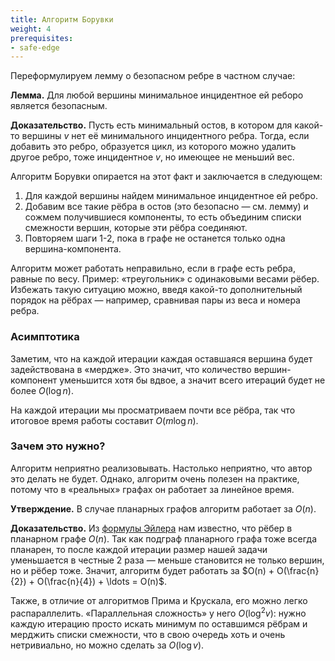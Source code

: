 ```yaml
---
title: Алгоритм Борувки
weight: 4
prerequisites:
- safe-edge
---
```


Переформулируем лемму о безопасном ребре в частном случае:

**Лемма.** Для любой вершины минимальное инцидентное ей реборо является безопасным.

**Доказательство.** Пусть есть минимальный остов, в котором для какой-то вершины $v$ нет её минимального инцидентного ребра. Тогда, если добавить это ребро, образуется цикл, из которого можно удалить другое ребро, тоже инцидентное $v$, но имеющее не меньший вес.

Алгоритм Борувки опирается на этот факт и заключается в следующем:

1. Для каждой вершины найдем минимальное инцидентное ей ребро.
2. Добавим все такие рёбра в остов (это безопасно — см. лемму) и сожмем получившиеся компоненты, то есть объединим списки смежности вершин, которые эти рёбра соединяют.
3. Повторяем шаги 1-2, пока в графе не останется только одна вершина-компонента.

Алгоритм может работать неправильно, если в графе есть ребра, равные по весу. Пример: «треугольник» с одинаковыми весами рёбер. Избежать такую ситуацию можно, введя какой-то дополнительный порядок на рёбрах — например, сравнивая пары из веса и номера ребра.

### Асимптотика

Заметим, что на каждой итерации каждая оставшаяся вершина будет задействована в «мердже». Это значит, что количество вершин-компонент уменьшится хотя бы вдвое, а значит всего итераций будет не более $O(\log n)$.

На каждой итерации мы просматриваем почти все рёбра, так что итоговое время работы составит $O(m \log n)$.

### Зачем это нужно?

Алгоритм неприятно реализовывать. Настолько неприятно, что автор это делать не будет. Однако, алгоритм очень полезен на практике, потому что в «реальных» графах он работает за линейное время.

**Утверждение.** В случае планарных графов алгоритм работает за $O(n)$.

**Доказательство.** Из [формулы Эйлера](https://neerc.ifmo.ru/wiki/index.php?title=%D0%A4%D0%BE%D1%80%D0%BC%D1%83%D0%BB%D0%B0_%D0%AD%D0%B9%D0%BB%D0%B5%D1%80%D0%B0) нам известно, что рёбер в планарном графе $O(n)$. Так как подграф планарного графа тоже всегда планарен, то после каждой итерации размер нашей задачи уменьшается в честные 2 раза — меньше становится не только вершин, но и рёбер тоже. Значит, алгоритм будет работать за $O(n) + O(\frac{n}{2}) + O(\frac{n}{4}) + \ldots = O(n)$.

Также, в отличие от алгоритмов Прима и Крускала, его можно легко распараллелить. «Параллельная сложность» у него $O(\log^2 v)$: нужно каждую итерацию просто искать минимум по оставшимся рёбрам и мерджить списки смежности, что в свою очередь хоть и очень нетривиально, но можно сделать за $O(\log v)$.
